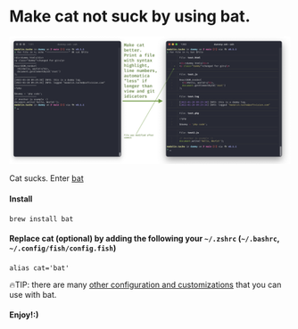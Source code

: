 # Make cat not suck by using bat.



![better_cat](images/better_cat.png)



Cat sucks. Enter [bat](https://github.com/sharkdp/bat)

#### Install

```shell
brew install bat
```



#### Replace cat (optional) by adding the following your `~/.zshrc` (`~/.bashrc`, `~/.config/fish/config.fish`)

```shell
alias cat='bat'
```



🔥TIP: there are many [other configuration and customizations](https://github.com/sharkdp/bat#customization) that you can use with bat.



#### Enjoy!:)
